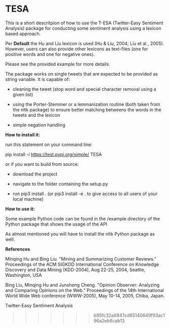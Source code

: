 # TESA

This is a short descritpion of how to use the T-ESA (Twitter-Easy Sentiment Analysis)
package for conducting some sentiment analysis using a lexicon based approach.

Per **Default** the Hu and Liu lexicon is used (Hu & Liu, 2004; Liu et al., 2005).
However, users can also provide other lexicons as text-files (one for positive words
and one for negative ones).

Please see the provided example for more details.

The package works on single tweets that are expected to be provided as string variable.
It is capable of:

- cleaning the tweet (stop word and special character removal using a given list)

- using the Porter-Stemmer or a lemmanization routine (both taken from the nltk package) to ensure better matching betweens the words in the tweets and the lexicon

- simple negation handling

**How to install it:**

run this statement on your command line:

pip install -i https://test.pypi.org/simple/ TESA

or if you want to build from source:

- download the project

- navigate to the folder containing the setup.py

- run pip3 install . (or pip3 install -e . to give access to all users of your local machine)


**How to use it:**

Some example Python code can be found in the /example directory of the Python package
that shows the usage of the API

As almost mentioned you will have to install the nltk Python package as well.

**References**

Minqing Hu and Bing Liu. "Mining and Summarizing Customer Reviews." 
       Proceedings of the ACM SIGKDD International Conference on Knowledge 
       Discovery and Data Mining (KDD-2004), Aug 22-25, 2004, Seattle, 
       Washington, USA

 Bing Liu, Minqing Hu and Junsheng Cheng. "Opinion Observer: Analyzing 
       and Comparing Opinions on the Web." Proceedings of the 14th 
       International World Wide Web conference (WWW-2005), May 10-14, 
       2005, Chiba, Japan.

Twitter-Easy Sentiment Analysis
>>>>>>> b95fc32a6847cd65140649f93ac196a2eb8cab13
